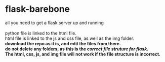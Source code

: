 # flask-barebone
all you need to get a flask server up and running
</br> </br>
python file is linked to the html file. </br>
html file is linked to the js and css file, as well as the img folder. </br>
**download the repo as it is, and edit the files from there. </br>
do not delete any folders, as this is the *correct file struture for flask.* </br> 
The html, css, js, and img file will not work if the file structure is incorrect.**
